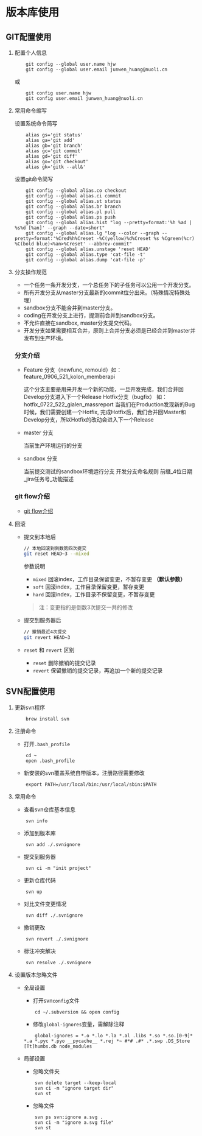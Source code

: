 # 版本库使用

## GIT配置使用

1. 配置个人信息

    ``` shell
        git config --global user.name hjw
        git config --global user.email junwen_huang@nuoli.cn
    ```

    或

    ``` shell
        git config user.name hjw
        git config user.email junwen_huang@nuoli.cn
    ```

1. 常用命令缩写
    
    设置系统命令简写

    ``` shell
        alias gs='git status'
        alias ga='git add'
        alias gb='git branch'
        alias gc='git commit'
        alias gd='git diff'
        alias go='git checkout'
        alias gk='gitk --all&'
    ```

    设置git命令简写

    ``` shell
        git config --global alias.co checkout
        git config --global alias.ci commit
        git config --global alias.st status
        git config --global alias.br branch
        git config --global alias.pl pull
        git config --global alias.ps push
        git config --global alias.hist "log --pretty=format:'%h %ad | %s%d [%an]' --graph --date=short"
        git config --global alias.lg "log --color --graph --pretty=format:'%Cred%h%Creset -%C(yellow)%d%Creset %s %Cgreen(%cr) %C(bold blue)<%an>%Creset' --abbrev-commit"
        git config --global alias.unstage 'reset HEAD'
        git config --global alias.type 'cat-file -t'
        git config --global alias.dump 'cat-file -p'
    ```

1. 分支操作规范

    - 一个任务一条开发分支，一个总任务下的子任务可以公用一个开发分支。
    - 所有开发分支从master分支最新的commit位分出来。（特殊情况特殊处理）
    - sandbox分支不能合并到master分支。
    - coding在开发分支上进行，提测前合并到sandbox分支。
    - 不允许直接在sandbox, master分支提交代码。
    - 开发分支如果需要相互合并，原则上合并分支必须是已经合并到master并发布到生产环境。

    ### 分支介绍
    
    - Feature 分支（newfunc, remould）如：feature_0906_521_kolon_memberapi

        这个分支主要是用来开发一个新的功能，一旦开发完成，我们合并回Develop分支进入下一个Release
        Hotfix分支（bugfix）  如：hotfix_0722_522_gialen_massreport
        当我们在Production发现新的Bug时候，我们需要创建一个Hotfix, 完成Hotfix后，我们合并回Master和Develop分支，所以Hotfix的改动会进入下一个Release

    - master 分支
        
        当前生产环境运行的分支
    
    - sandbox 分支
      
        当前提交测试的sandbox环境运行分支
        开发分支命名规则
        前缀_4位日期_jira任务号_功能描述
      
    ### git flow介绍  
    - [git flow介绍](http://www.cnblogs.com/cnblogsfans/p/5075073.html)

1. 回滚

    - 提交到本地后
        
        ```bash
        // 本地回滚到倒数第四次提交
        git reset HEAD~3 --mixed
        ```

        参数说明

        - `mixed` 回滚index，工作目录保留变更，不暂存变更 **（默认参数）**
        - `soft`  回滚index，工作目录保留变更，暂存变更
        - `hard` 回滚index，工作目录不保留变更，不暂存变更

        > 注：变更指的是倒数3次提交一共的修改

    - 提交到服务器后

        ```bash
        // 撤销最近4次提交
        git revert HEAD~3
        ```

    - `reset` 和 `revert` 区别
        - `reset` 删除撤销的提交记录
        - `revert` 保留撤销的提交记录，再追加一个新的提交记录

## SVN配置使用

1. 更新svn程序

    ``` shell
        brew install svn
    ```

1. 注册命令

    - 打开`.bash_profile`

    ``` shell
        cd ~
        open .bash_profile
    ```

    - 新安装的svn覆盖系统自带版本，注册路径需要修改
    
    ``` shell
        export PATH=/usr/local/bin:/usr/local/sbin:$PATH
    ```

1. 常用命令

    - 查看svn仓库基本信息

    ``` shell
        svn info
    ```

    - 添加到版本库

    ``` shell
        svn add ./.svnignore
    ```

    - 提交到服务器

    ``` shell
        svn ci -m "init project"
    ```

    - 更新仓库代码

    ``` shell
        svn up
    ```

    - 对比文件变更情况

    ``` shell
        svn diff ./.svnignore
    ```

    - 撤销更改

    ``` shell
        svn revert ./.svnignore
    ```

    - 标注冲突解决

    ``` shell
        svn resolve ./.svnignore
    ```

1. 设置版本忽略文件

    - 全局设置

        - 打开svn`config`文件

        ```shell
            cd ~/.subversion && open config
        ```

        - 修改`global-ignores`变量，需解除注释

        ```shell
            global-ignores = *.o *.lo *.la *.al .libs *.so *.so.[0-9]* *.a *.pyc *.pyo __pycache__ *.rej *~ #*# .#* .*.swp .DS_Store [Tt]humbs.db node_modules
        ```

    - 局部设置

        - 忽略文件夹

        ``` shell
            svn delete target --keep-local
            svn ci -m "ignore target dir"
            svn st
        ```

        - 忽略文件

        ``` shell
            svn ps svn:ignore a.svg .
            svn ci -m "ignore a.svg file"
            svn st
        ```